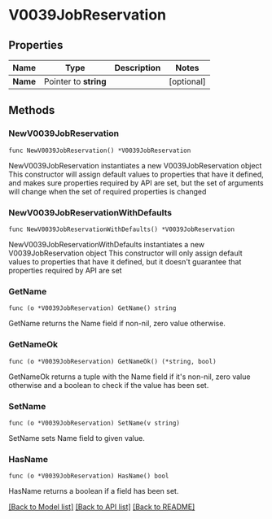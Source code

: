 # V0039JobReservation

## Properties

Name | Type | Description | Notes
------------ | ------------- | ------------- | -------------
**Name** | Pointer to **string** |  | [optional] 

## Methods

### NewV0039JobReservation

`func NewV0039JobReservation() *V0039JobReservation`

NewV0039JobReservation instantiates a new V0039JobReservation object
This constructor will assign default values to properties that have it defined,
and makes sure properties required by API are set, but the set of arguments
will change when the set of required properties is changed

### NewV0039JobReservationWithDefaults

`func NewV0039JobReservationWithDefaults() *V0039JobReservation`

NewV0039JobReservationWithDefaults instantiates a new V0039JobReservation object
This constructor will only assign default values to properties that have it defined,
but it doesn't guarantee that properties required by API are set

### GetName

`func (o *V0039JobReservation) GetName() string`

GetName returns the Name field if non-nil, zero value otherwise.

### GetNameOk

`func (o *V0039JobReservation) GetNameOk() (*string, bool)`

GetNameOk returns a tuple with the Name field if it's non-nil, zero value otherwise
and a boolean to check if the value has been set.

### SetName

`func (o *V0039JobReservation) SetName(v string)`

SetName sets Name field to given value.

### HasName

`func (o *V0039JobReservation) HasName() bool`

HasName returns a boolean if a field has been set.


[[Back to Model list]](../README.md#documentation-for-models) [[Back to API list]](../README.md#documentation-for-api-endpoints) [[Back to README]](../README.md)


